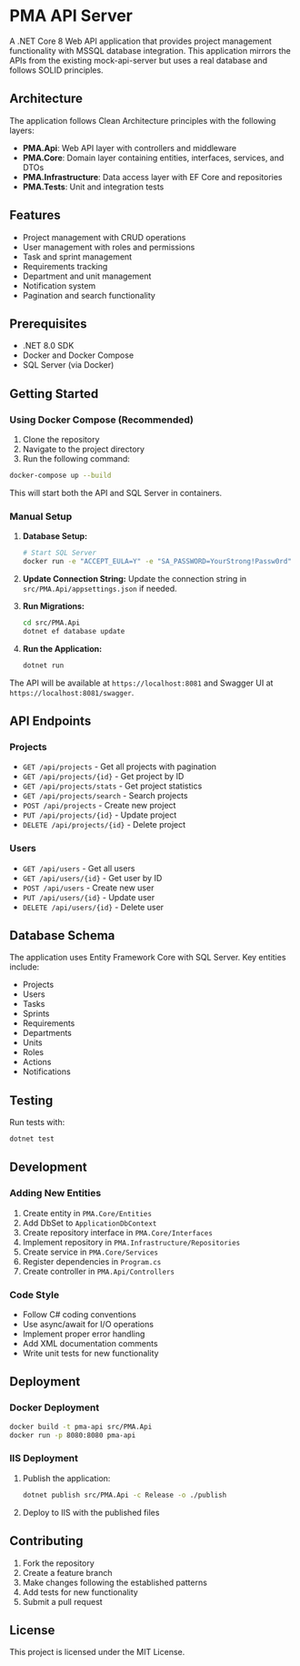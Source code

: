 # PMA API Server

A .NET Core 8 Web API application that provides project management functionality with MSSQL database integration. This application mirrors the APIs from the existing mock-api-server but uses a real database and follows SOLID principles.

## Architecture

The application follows Clean Architecture principles with the following layers:

- **PMA.Api**: Web API layer with controllers and middleware
- **PMA.Core**: Domain layer containing entities, interfaces, services, and DTOs
- **PMA.Infrastructure**: Data access layer with EF Core and repositories
- **PMA.Tests**: Unit and integration tests

## Features

- Project management with CRUD operations
- User management with roles and permissions
- Task and sprint management
- Requirements tracking
- Department and unit management
- Notification system
- Pagination and search functionality

## Prerequisites

- .NET 8.0 SDK
- Docker and Docker Compose
- SQL Server (via Docker)

## Getting Started

### Using Docker Compose (Recommended)

1. Clone the repository
2. Navigate to the project directory
3. Run the following command:

```bash
docker-compose up --build
```

This will start both the API and SQL Server in containers.

### Manual Setup

1. **Database Setup:**
   ```bash
   # Start SQL Server
   docker run -e "ACCEPT_EULA=Y" -e "SA_PASSWORD=YourStrong!Passw0rd" -p 1433:1433 -d mcr.microsoft.com/mssql/server:2022-latest
   ```

2. **Update Connection String:**
   Update the connection string in `src/PMA.Api/appsettings.json` if needed.

3. **Run Migrations:**
   ```bash
   cd src/PMA.Api
   dotnet ef database update
   ```

4. **Run the Application:**
   ```bash
   dotnet run
   ```

The API will be available at `https://localhost:8081` and Swagger UI at `https://localhost:8081/swagger`.

## API Endpoints

### Projects
- `GET /api/projects` - Get all projects with pagination
- `GET /api/projects/{id}` - Get project by ID
- `GET /api/projects/stats` - Get project statistics
- `GET /api/projects/search` - Search projects
- `POST /api/projects` - Create new project
- `PUT /api/projects/{id}` - Update project
- `DELETE /api/projects/{id}` - Delete project

### Users
- `GET /api/users` - Get all users
- `GET /api/users/{id}` - Get user by ID
- `POST /api/users` - Create new user
- `PUT /api/users/{id}` - Update user
- `DELETE /api/users/{id}` - Delete user

## Database Schema

The application uses Entity Framework Core with SQL Server. Key entities include:

- Projects
- Users
- Tasks
- Sprints
- Requirements
- Departments
- Units
- Roles
- Actions
- Notifications

## Testing

Run tests with:
```bash
dotnet test
```

## Development

### Adding New Entities

1. Create entity in `PMA.Core/Entities`
2. Add DbSet to `ApplicationDbContext`
3. Create repository interface in `PMA.Core/Interfaces`
4. Implement repository in `PMA.Infrastructure/Repositories`
5. Create service in `PMA.Core/Services`
6. Register dependencies in `Program.cs`
7. Create controller in `PMA.Api/Controllers`

### Code Style

- Follow C# coding conventions
- Use async/await for I/O operations
- Implement proper error handling
- Add XML documentation comments
- Write unit tests for new functionality

## Deployment

### Docker Deployment

```bash
docker build -t pma-api src/PMA.Api
docker run -p 8080:8080 pma-api
```

### IIS Deployment

1. Publish the application:
   ```bash
   dotnet publish src/PMA.Api -c Release -o ./publish
   ```

2. Deploy to IIS with the published files

## Contributing

1. Fork the repository
2. Create a feature branch
3. Make changes following the established patterns
4. Add tests for new functionality
5. Submit a pull request

## License

This project is licensed under the MIT License.